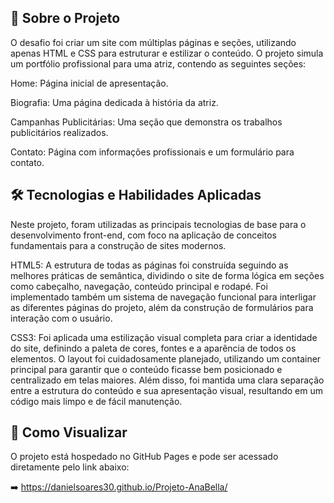  ## 📖 Sobre o Projeto
O desafio foi criar um site com múltiplas páginas e seções, utilizando apenas HTML e CSS para estruturar e estilizar o conteúdo. O projeto simula um portfólio profissional para uma atriz, contendo as seguintes seções:

Home: Página inicial de apresentação.

Biografia: Uma página dedicada à história da atriz.

Campanhas Publicitárias: Uma seção que demonstra os trabalhos publicitários realizados.

Contato: Página com informações profissionais e um formulário para contato.

 ## 🛠️ Tecnologias e Habilidades Aplicadas
Neste projeto, foram utilizadas as principais tecnologias de base para o desenvolvimento front-end, com foco na aplicação de conceitos fundamentais para a construção de sites modernos.

HTML5: A estrutura de todas as páginas foi construída seguindo as melhores práticas de semântica, dividindo o site de forma lógica em seções como cabeçalho, navegação, conteúdo principal e rodapé. Foi implementado também um sistema de navegação funcional para interligar as diferentes páginas do projeto, além da construção de formulários para interação com o usuário.

CSS3: Foi aplicada uma estilização visual completa para criar a identidade do site, definindo a paleta de cores, fontes e a aparência de todos os elementos. O layout foi cuidadosamente planejado, utilizando um container principal para garantir que o conteúdo ficasse bem posicionado e centralizado em telas maiores. Além disso, foi mantida uma clara separação entre a estrutura do conteúdo e sua apresentação visual, resultando em um código mais limpo e de fácil manutenção.

 ## 🚀 Como Visualizar
O projeto está hospedado no GitHub Pages e pode ser acessado diretamente pelo link abaixo:

➡️ https://danielsoares30.github.io/Projeto-AnaBella/
